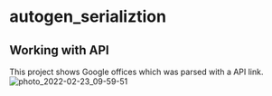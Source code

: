 # autogen_serializtion
## Working with API
This project shows Google offices which was parsed with a API link.
![photo_2022-02-23_09-59-51](https://user-images.githubusercontent.com/81027613/155259657-4d82fb5d-0fca-44e4-8bdf-f0e1f4537363.jpg)
